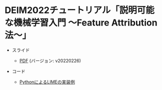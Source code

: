 # DEIM2022チュートリアル「説明可能な機械学習入門 ～Feature Attribution法～」

- スライド
    - [PDF](./DEIM2022_XAI_tutorial.pdf) (バージョン: v20220226)

- コード
    - [PythonによるLIMEの実装例](./lime_demo.ipynb)

